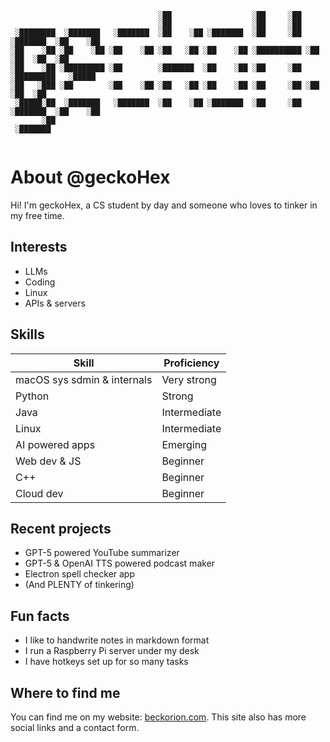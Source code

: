 ```
                                 ░██                  ░██     ░██                       
                                 ░██                  ░██     ░██                       
 ░████████  ░███████   ░███████  ░██    ░██ ░███████  ░██     ░██  ░███████  ░██    ░██ 
░██    ░██ ░██    ░██ ░██    ░██ ░██   ░██ ░██    ░██ ░██████████ ░██    ░██  ░██  ░██  
░██    ░██ ░█████████ ░██        ░███████  ░██    ░██ ░██     ░██ ░█████████   ░█████   
░██   ░███ ░██        ░██    ░██ ░██   ░██ ░██    ░██ ░██     ░██ ░██         ░██  ░██  
 ░█████░██  ░███████   ░███████  ░██    ░██ ░███████  ░██     ░██  ░███████  ░██    ░██ 
       ░██                                                                              
 ░███████                                                                               
                                                                                        
```

# About @geckoHex

Hi! I'm geckoHex, a CS student by day and someone who loves to tinker in my free time.

## Interests

- LLMs
- Coding
- Linux
- APIs & servers

## Skills

|            Skill            |     Proficiency     |
|-----------------------------|---------------------|
| macOS sys sdmin & internals | Very strong         |
| Python                      | Strong              |
| Java                        | Intermediate        |
| Linux                       | Intermediate        |
| AI powered apps             | Emerging            |
| Web dev & JS                | Beginner            |
| C++                         | Beginner            |
| Cloud dev                   | Beginner            |

## Recent projects

- GPT-5 powered YouTube summarizer
- GPT-5 & OpenAI TTS powered podcast maker
- Electron spell checker app
- (And PLENTY of tinkering)

## Fun facts

- I like to handwrite notes in markdown format
- I run a Raspberry Pi server under my desk
- I have hotkeys set up for so many tasks

## Where to find me

You can find me on my website: [beckorion.com](https://www.beckorion.com/). This site also has more social links and a contact form.
